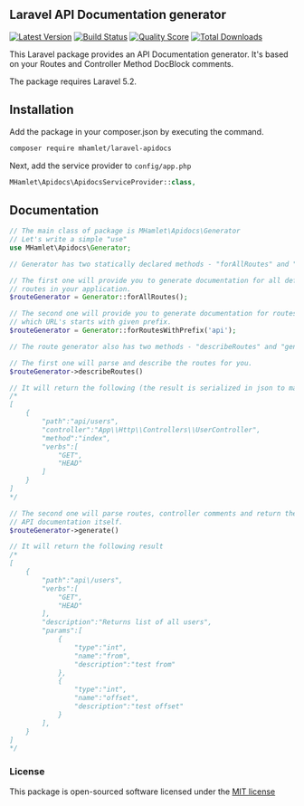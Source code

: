 ## Laravel API Documentation generator

[![Latest Version](https://img.shields.io/github/release/mhamlet/laravel-apidocs.svg?style=flat-square)](https://github.com/mhamlet/laravel-apidocs/releases)
[![Build Status](https://img.shields.io/travis/mhamlet/laravel-apidocs/master.svg?style=flat-square)](https://travis-ci.org/mhamlet/laravel-apidocs)
[![Quality Score](https://img.shields.io/scrutinizer/g/mhamlet/laravel-apidocs.svg?style=flat-square)](https://scrutinizer-ci.com/g/mhamlet/laravel-apidocs)
[![Total Downloads](https://img.shields.io/packagist/dt/mhamlet/laravel-apidocs.svg?style=flat-square)](https://packagist.org/packages/mhamlet/laravel-apidocs)

This Laravel package provides an API Documentation generator. It's based on your Routes and Controller Method DocBlock comments.

The package requires Laravel 5.2.

## Installation

Add the package in your composer.json by executing the command.

```bash
composer require mhamlet/laravel-apidocs
```

Next, add the service provider to `config/app.php`

```php
MHamlet\Apidocs\ApidocsServiceProvider::class,
```

## Documentation

```php
// The main class of package is MHamlet\Apidocs\Generator
// Let's write a simple "use"
use MHamlet\Apidocs\Generator;

// Generator has two statically declared methods - "forAllRoutes" and "forRoutesWithPrefix".

// The first one will provide you to generate documentation for all defined
// routes in your application.
$routeGenerator = Generator::forAllRoutes();

// The second one will provide you to generate documentation for routes,
// which URL's starts with given prefix.
$routeGenerator = Generator::forRoutesWithPrefix('api');

// The route generator also has two methods - "describeRoutes" and "generate"

// The first one will parse and describe the routes for you.
$routeGenerator->describeRoutes()

// It will return the following (the result is serialized in json to make it readable in this example)
/*
[
    {
        "path":"api/users",
        "controller":"App\\Http\\Controllers\\UserController",
        "method":"index",
        "verbs":[
            "GET",
            "HEAD"
        ]
    }
]
*/

// The second one will parse routes, controller comments and return the
// API documentation itself.
$routeGenerator->generate()

// It will return the following result
/*
[
    {
        "path":"api\/users",
        "verbs":[
            "GET",
            "HEAD"
        ],
        "description":"Returns list of all users",
        "params":[
            {
                "type":"int",
                "name":"from",
                "description":"test from"
            },
            {
                "type":"int",
                "name":"offset",
                "description":"test offset"
            }
        ],
    }
]
*/

```

### License

This package is open-sourced software licensed under the [MIT license](http://opensource.org/licenses/MIT)
